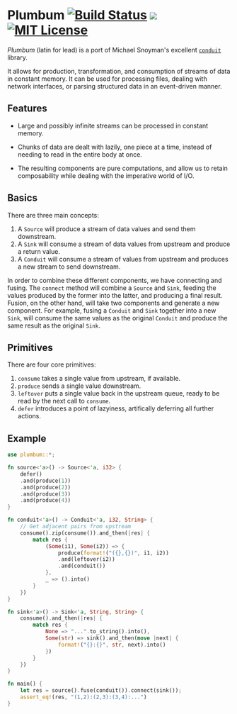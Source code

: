 # Plumbum [![Build Status](https://travis-ci.org/srijs/rust-plumbum.svg)](https://travis-ci.org/srijs/rust-plumbum) [![](https://img.shields.io/crates/v/plumbum.svg)](https://crates.io/crates/plumbum)  [![MIT License](https://img.shields.io/crates/l/plumbum.svg)](https://github.com/srijs/rust-plumbum/blob/master/LICENSE)

*Plumbum* (latin for lead) is a port of Michael Snoyman's excellent
[`conduit`](https://www.fpcomplete.com/user/snoyberg/library-documentation/conduit-overview)
library.

It allows for production, transformation, and consumption of streams of
data in constant memory.
It can be used for processing files, dealing with network interfaces,
or parsing structured data in an event-driven manner.

## Features

- Large and possibly infinite streams can be processed in constant memory.

- Chunks of data are dealt with lazily, one piece at a time, instead of needing to
  read in the entire body at once.

- The resulting components are pure computations, and allow us to retain
  composability while dealing with the imperative world of I/O.

## Basics

There are three main concepts:

1. A `Source` will produce a stream of data values and send them downstream.
2. A `Sink` will consume a stream of data values from upstream and produce a return value.
3. A `Conduit` will consume a stream of values from upstream and produces a new stream to send downstream.

In order to combine these different components, we have connecting and fusing.
The `connect` method will combine a `Source` and `Sink`,
feeding the values produced by the former into the latter, and producing a final result.
Fusion, on the other hand, will take two components and generate a new component.
For example, fusing a `Conduit` and `Sink` together into a new `Sink`,
will consume the same values as the original `Conduit` and produce the same result as the original `Sink`.

## Primitives

There are four core primitives:

1. `consume` takes a single value from upstream, if available.
2. `produce` sends a single value downstream.
3. `leftover` puts a single value back in the upstream queue,
   ready to be read by the next call to `consume`.
4. `defer` introduces a point of lazyiness, artifically deferring all further actions.

## Example

```rust
use plumbum::*;

fn source<'a>() -> Source<'a, i32> {
    defer()
    .and(produce(1))
    .and(produce(2))
    .and(produce(3))
    .and(produce(4))
}

fn conduit<'a>() -> Conduit<'a, i32, String> {
    // Get adjacent pairs from upstream
    consume().zip(consume()).and_then(|res| {
        match res {
            (Some(i1), Some(i2)) => {
                produce(format!("({},{})", i1, i2))
                .and(leftover(i2))
                .and(conduit())
            },
            _ => ().into()
        }
    })
}

fn sink<'a>() -> Sink<'a, String, String> {
    consume().and_then(|res| {
        match res {
            None => "...".to_string().into(),
            Some(str) => sink().and_then(move |next| {
                format!("{}:{}", str, next).into()
            })
        }
    })
}

fn main() {
    let res = source().fuse(conduit()).connect(sink());
    assert_eq!(res, "(1,2):(2,3):(3,4):...")
}
